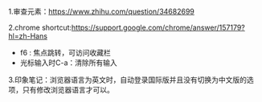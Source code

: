 #

1.审查元素：https://www.zhihu.com/question/34682699

2.chrome shortcut:https://support.google.com/chrome/answer/157179?hl=zh-Hans

+ f6 : 焦点跳转，可访问收藏栏
+ 光标输入时C-a：清除所有输入

3.印象笔记：浏览器语言为英文时，自动登录国际版并且没有切换为中文版的选项，只有修改浏览器语言才可以。